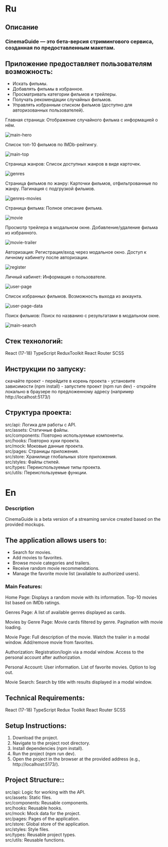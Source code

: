 # Ru

## Описание

### CinemaGuide — это бета-версия стримингового сервиса, созданная по предоставленным макетам.

## Приложение предоставляет пользователям возможность:

<ul>
<li>Искать фильмы.</li>
<li>Добавлять фильмы в избранное.</li>
<li>Просматривать категории фильмов и трейлеры.</li>
<li>Получать рекомендации случайных фильмов.</li>
<li>Управлять избранным списком фильмов (доступно для авторизованных пользователей).</li>
</ul>

Главная страница:
Отображение случайного фильма с информацией о нём.

![main-hero](https://github.com/Sergey-Karpov/cinema-guid/blob/main/screens/main-hero.png)

Список топ-10 фильмов по IMDb-рейтингу.

![main-top](https://github.com/Sergey-Karpov/cinema-guid/blob/main/screens/main-top.png)

Страница жанров:
Список доступных жанров в виде карточек.

![genres](https://github.com/Sergey-Karpov/cinema-guid/blob/main/screens/genres.png)

Страница фильмов по жанру:
Карточки фильмов, отфильтрованные по жанру.
Пагинация с подгрузкой фильмов.

![genres-movies](https://github.com/Sergey-Karpov/cinema-guid/blob/main/screens/genres-movies.png)

Страница фильма:
Полное описание фильма.

![movie](https://github.com/Sergey-Karpov/cinema-guid/blob/main/screens/movie.png)

Просмотр трейлера в модальном окне.
Добавление/удаление фильма из избранного.

![movie-trailer](https://github.com/Sergey-Karpov/cinema-guid/blob/main/screens/movie-trailer.png)

Авторизация:
Регистрация/вход через модальное окно.
Доступ к личному кабинету после авторизации.

![register](https://github.com/Sergey-Karpov/cinema-guid/blob/main/screens/register.png)

Личный кабинет:
Информация о пользователе.

![user-page](https://github.com/Sergey-Karpov/cinema-guid/blob/main/screens/user-page.png)

Список избранных фильмов.
Возможность выхода из аккаунта.

![user-page-data](https://github.com/Sergey-Karpov/cinema-guid/blob/main/screens/user-page-data.png)

Поиск фильмов:
Поиск по названию с результатами в модальном окне.

![main-search](https://github.com/Sergey-Karpov/cinema-guid/blob/main/screens/main-search.png)

## Стек технологий:

React (17-18)
TypeScript
ReduxToolkit
React Router
SCSS

## Инструкции по запуску:

скачайте проект - перейдите в корень проекта - установите зависимости (npm install) - запустите проект (npm run dev) - откройте локально в браузере по предложенному адресу (например http://localhost:5173/)

## Структура проекта:

src/api: Логика для работы с API.<br>
src/assets: Статичные файлы.<br>
src/components: Повторно используемые компоненты.<br>
src/hooks: Повторно хуки проекта.<br>
src/mock: Моковые данные проекта.<br>
src/pages: Страницы приложения.<br>
src/store: Хранилице глобальных store приложения.<br>
src/styles: Файлы стилей.<br>
src/types: Переиспользуемые типы проекта.<br>
src/utils: Переиспользуемые функции.<br>

# En

### Description

CinemaGuide is a beta version of a streaming service created based on the provided mockups.

## The application allows users to:

<ul>
<li>Search for movies.</li>
<li>Add movies to favorites.</li>
<li>Browse movie categories and trailers.</li>
<li>Receive random movie recommendations.</li>
<li>Manage the favorite movie list (available to authorized users).</li>
</ul>

### Main Features:

Home Page:
Displays a random movie with its information.
Top-10 movies list based on IMDb ratings.

Genres Page:
A list of available genres displayed as cards.

Movies by Genre Page:
Movie cards filtered by genre.
Pagination with movie loading.

Movie Page:
Full description of the movie.
Watch the trailer in a modal window.
Add/remove movie from favorites.

Authorization:
Registration/login via a modal window.
Access to the personal account after authorization.

Personal Account:
User information.
List of favorite movies.
Option to log out.

Movie Search:
Search by title with results displayed in a modal window.

## Technical Requirements:

React (17-18)
TypeScript
Redux Toolkit
React Router
SCSS

## Setup Instructions:

1. Download the project.
2. Navigate to the project root directory.
3. Install dependencies (npm install).
4. Run the project (npm run dev).
5. Open the project in the browser at the provided address (e.g., http://localhost:5173/).

## Project Structure::

src/api: Logic for working with the API.<br>
src/assets: Static files.<br>
src/components: Reusable components.<br>
src/hooks: Reusable hooks.<br>
src/mock: Mock data for the project.<br>
src/pages: Pages of the application.<br>
src/store: Global store of the application.<br>
src/styles: Style files.<br>
src/types: Reusable project types.<br>
src/utils: Reusable functions.<br>
